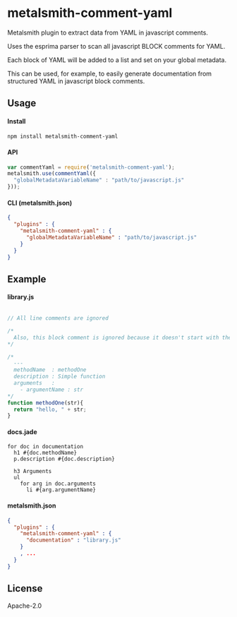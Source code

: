# metalsmith-comment-yaml
Metalsmith plugin to extract data from YAML in javascript comments.

Uses the esprima parser to scan all javascript BLOCK comments for YAML.

Each block of YAML will be added to a list and set on your global metadata.

This can be used, for example, to easily generate documentation from structured YAML in javascript block comments.

## Usage

#### Install
```bash
npm install metalsmith-comment-yaml
```

#### API
```javascript
var commentYaml = require('metalsmith-comment-yaml');
metalsmith.use(commentYaml({
  "globalMetadataVariableName" : "path/to/javascript.js"
}));
```

#### CLI (metalsmith.json)
```json
{
  "plugins" : {
    "metalsmith-comment-yaml" : {
      "globalMetadataVariableName" : "path/to/javascript.js"
    }
  }
}
```

## Example

#### library.js
```javascript

// All line comments are ignored

/*
  Also, this block comment is ignored because it doesn't start with the YAML "---"
*/

/*
  ---
  methodName  : methodOne
  description : Simple function
  arguments   :
    - argumentName : str
*/
function methodOne(str){
  return "hello, " + str;
}

```

#### docs.jade
```jade
for doc in documentation
  h1 #{doc.methodName}
  p.description #{doc.description}

  h3 Arguments
  ul
    for arg in doc.arguments
      li #{arg.argumentName}
```

#### metalsmith.json
```json
{
  "plugins" : {
    "metalsmith-comment-yaml" : {
      "documentation" : "library.js"
    }
    , ...
  }
}
```

## License

Apache-2.0